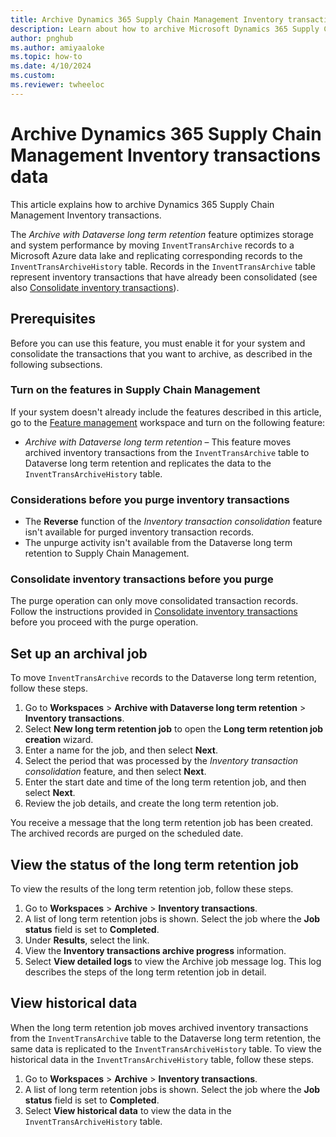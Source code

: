 ```yaml
---
title: Archive Dynamics 365 Supply Chain Management Inventory transactions data
description: Learn about how to archive Microsoft Dynamics 365 Supply Chain Management Inventory transactions data, including prerequisites.
author: pnghub
ms.author: amiyaaloke
ms.topic: how-to
ms.date: 4/10/2024
ms.custom:
ms.reviewer: twheeloc
---
```

# Archive Dynamics 365 Supply Chain Management Inventory transactions data

This article explains how to archive Dynamics 365 Supply Chain Management Inventory transactions.

The *Archive with Dataverse long term retention* feature optimizes storage and system performance by moving `InventTransArchive` records to a Microsoft Azure data lake and replicating corresponding records to the `InventTransArchiveHistory` table. Records in the `InventTransArchive` table represent inventory transactions that have already been consolidated (see also [Consolidate inventory transactions](../../../supply-chain/inventory/archive-inventory-transactions.md)).

## Prerequisites

Before you can  use this feature, you must enable it for your system and consolidate the transactions that you want to archive, as described in the following subsections.

### Turn on the features in Supply Chain Management

If your system doesn't already include the features described in this article, go to the [Feature management](../../fin-ops/get-started/feature-management/feature-management-overview.md) workspace and turn on the following feature:

- *Archive with Dataverse long term retention* – This feature moves archived inventory transactions from the `InventTransArchive` table to  Dataverse long term retention and replicates the data to the `InventTransArchiveHistory` table.

### Considerations before you purge inventory transactions

- The **Reverse** function of the *Inventory transaction consolidation* feature isn't available for purged inventory transaction records.
- The unpurge activity isn't available from the Dataverse long term retention to Supply Chain Management.

### Consolidate inventory transactions before you purge

The purge operation can only move consolidated transaction records. Follow the instructions provided in [Consolidate inventory transactions](../../../supply-chain/inventory/archive-inventory-transactions.md) before you proceed with the purge operation.

## Set up an archival job

To move `InventTransArchive` records to the Dataverse long term retention, follow these steps.

1. Go to **Workspaces** \> **Archive with Dataverse long term retention** \> **Inventory transactions**.
1. Select **New long term retention job** to open the **Long term retention job creation** wizard.
1. Enter a name for the job, and then select **Next**.
1. Select the period that was processed by the *Inventory transaction consolidation* feature, and then select **Next**.
1. Enter the start date and time of the long term retention job, and then select **Next**.
1. Review the job details, and create the long term retention job.

You receive a message that the long term retention job has been created. The archived records are purged on the scheduled date.

## View the status of the long term retention job

To view the results of the long term retention job, follow these steps.

1. Go to **Workspaces** \> **Archive** \> **Inventory transactions**.
1. A list of long  term retention jobs is shown. Select the job where the **Job status** field is set to **Completed**.
1. Under **Results**, select the link.
1. View the **Inventory transactions archive progress** information.
1. Select **View detailed logs** to view the Archive job message log. This log describes the steps of the long term retention job in detail.

## View historical data

When the long term retention job moves archived inventory transactions from the `InventTransArchive` table to the Dataverse long term retention, the same data is replicated to the `InventTransArchiveHistory` table. To view the historical data in the `InventTransArchiveHistory` table, follow these steps.

1. Go to **Workspaces** \> **Archive** \> **Inventory transactions**.
1. A list of long term retention jobs is shown. Select the job where the **Job status** field is set to **Completed**.
1. Select **View historical data** to view the data in the `InventTransArchiveHistory` table.
